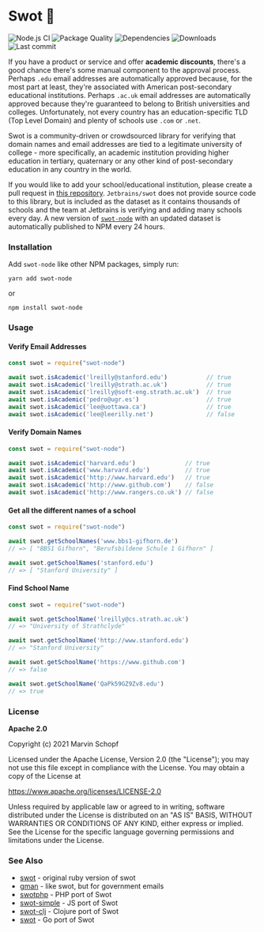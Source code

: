 # Swot 🍎
![Node.js CI](https://github.com/marvinschopf/swot-node/workflows/Node.js%20CI/badge.svg?branch=main&style=flat-square) ![Package Quality](https://packagequality.com/shield/swot-node.svg?style=flat-square) ![Dependencies](https://img.shields.io/david/marvinschopf/swot-node?style=flat-square) ![Downloads](https://img.shields.io/npm/dt/swot-node?style=flat-square) ![Last commit](https://img.shields.io/github/last-commit/marvinschopf/swot-node?style=flat-square)

If you have a product or service and offer **academic discounts**, there's a good chance there's some manual component to the approval process. Perhaps `.edu` email addresses are automatically approved because, for the most part at least, they're associated with American post-secondary educational institutions. Perhaps `.ac.uk` email addresses are automatically approved because they're guaranteed to belong to British universities and colleges. Unfortunately, not every country has an education-specific TLD (Top Level Domain) and plenty of schools use `.com` or `.net`.

Swot is a community-driven or crowdsourced library for verifying that domain names and email addresses are tied to a legitimate university of college - more specifically, an academic institution providing higher education in tertiary, quaternary or any other kind of post-secondary education in any country in the world.


If you would like to add your school/educational institution, please create a pull request in [this repository](https://github.com/JetBrains/swot). `Jetbrains/swot` does not provide source code to this library, but is included as the dataset as it contains thousands of schools and the team at Jetbrains is verifying and adding many schools every day. A new version of [`swot-node`](https://www.npmjs.com/package/swot-node) with an updated dataset is automatically published to NPM every 24 hours.

### Installation

Add `swot-node` like other NPM packages, simply run:

`yarn add swot-node`

or

`npm install swot-node`

### Usage

#### Verify Email Addresses

```javascript
const swot = require("swot-node")

await swot.isAcademic('lreilly@stanford.edu')           // true
await swot.isAcademic('lreilly@strath.ac.uk')           // true
await swot.isAcademic('lreilly@soft-eng.strath.ac.uk')  // true
await swot.isAcademic('pedro@ugr.es')                   // true
await swot.isAcademic('lee@uottawa.ca')                 // true
await swot.isAcademic('lee@leerilly.net')               // false
```

#### Verify Domain Names

```javascript
const swot = require("swot-node")

await swot.isAcademic('harvard.edu')              // true
await swot.isAcademic('www.harvard.edu')          // true
await swot.isAcademic('http://www.harvard.edu')   // true
await swot.isAcademic('http://www.github.com')    // false
await swot.isAcademic('http://www.rangers.co.uk') // false
```

#### Get all the different names of a school

```javascript
const swot = require("swot-node")

await swot.getSchoolNames('www.bbs1-gifhorn.de')
// => [ "BBS1 Gifhorn", "Berufsbildene Schule 1 Gifhorn" ]

await swot.getSchoolNames('stanford.edu')
// => [ "Stanford University" ]
```

#### Find School Name

```javascript
const swot = require("swot-node")

await swot.getSchoolName('lreilly@cs.strath.ac.uk')
// => "University of Strathclyde"

await swot.getSchoolName('http://www.stanford.edu')
// => "Stanford University"

await swot.getSchoolName('https://www.github.com')
// => false

await swot.getSchoolName('QaPk59GZ9Zv8.edu')
// => true
```

### License
**Apache 2.0**

Copyright (c) 2021 Marvin Schopf

Licensed under the Apache License, Version 2.0 (the "License");
you may not use this file except in compliance with the License.
You may obtain a copy of the License at

https://www.apache.org/licenses/LICENSE-2.0

Unless required by applicable law or agreed to in writing, software
distributed under the License is distributed on an "AS IS" BASIS,
WITHOUT WARRANTIES OR CONDITIONS OF ANY KIND, either express or implied.
See the License for the specific language governing permissions and
limitations under the License.


### See Also

* [swot](https://github.com/leereilly/swot) - original ruby version of swot
* [gman](https://github.com/benbalter/gman) - like swot, but for government emails
* [swotphp](https://github.com/mdwheele/swotphp) - PHP port of Swot
* [swot-simple](https://github.com/mapbox/swot-simple) - JS port of Swot
* [swot-clj](https://github.com/ipavl/swot-clj) - Clojure port of Swot
* [swot](https://github.com/abadojack/swot) - Go port of Swot
